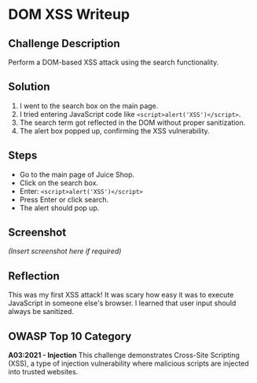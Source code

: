 # DOM XSS Writeup

## Challenge Description
Perform a DOM-based XSS attack using the search functionality.

## Solution
1. I went to the search box on the main page.
2. I tried entering JavaScript code like `<script>alert('XSS')</script>`.
3. The search term got reflected in the DOM without proper sanitization.
4. The alert box popped up, confirming the XSS vulnerability.

## Steps
- Go to the main page of Juice Shop.
- Click on the search box.
- Enter: `<script>alert('XSS')</script>`
- Press Enter or click search.
- The alert should pop up.

## Screenshot
*(Insert screenshot here if required)*

## Reflection
This was my first XSS attack! It was scary how easy it was to execute JavaScript in someone else's browser. I learned that user input should always be sanitized.

## OWASP Top 10 Category
**A03:2021 - Injection**
This challenge demonstrates Cross-Site Scripting (XSS), a type of injection vulnerability where malicious scripts are injected into trusted websites.